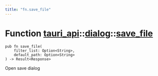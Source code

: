 ```yaml
---
title: "fn.save_file"
---
```


# Function [tauri_api](/docs/api/rust/tauri_api/../index.html)::​[dialog](/docs/api/rust/tauri_api/index.html)::​[save_file](/docs/api/rust/tauri_api/)

    pub fn save_file(
        filter_list: Option<String>, 
        default_path: Option<String>
    ) -> Result<Response>

Open save dialog
